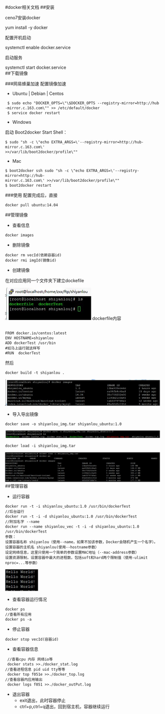 
#docker相关文档
##安装

ceno7安装docker

yum install -y docker

配置开机启动

systemctl enable docker.service

启动服务

systemctl start docker.service  
##下载镜像

###网易蜂巢加速
 配置镜像加速   

- Ubuntu | Debian | Centos    

``` 
 $ sudo echo "DOCKER_OPTS=\"\$DOCKER_OPTS --registry-mirror=http://hub
-mirror.c.163.com\"" >> /etc/default/docker
 $ service docker restart 
``` 
-  Windows  

启动 Boot2docker Start Shell：  
```
$ sudo "sh -c \"echo EXTRA_ARGS=\'--registry-mirror=http://hub-mirror.c.163.com\' 
>>/var/lib/boot2docker/profile\""

```  
- Mac  

```
$ boot2docker ssh sudo "sh -c \"echo EXTRA_ARGS=\'--registry-mirror=http://hub-
mirror.c.163.com\' >>/var/lib/boot2docker/profile\"" 
$ boot2docker restart
```
###使用
配置完成后，直接  
```
docker pull ubuntu:14.04
```

##管理镜像
- 查看信息  

```
docker images
```
- 删除镜像  
```
docker rm vecId(依赖容器id)
docker rmi imgId(镜像id)
```
- 创建镜像  

在对应应用同一个文件夹下建立dockefile

 ![文件夹情况]( assets/dockerfile1.jpg) 
dockerfile内容  
```

FROM docker.io/centos:latest
ENV HOSTNAME=shiyanlou
ADD dockerTest /usr/bin
#如马上运行就这样写
#RUN  dockerTest 
```
然后  
```
docker build -t shiyanlou .
```
 ![镜像](assets/dock2.jpg) 
- 导入导出镜像  

```
docker save -o shiyanlou_img.tar shiyanlou_ubuntu:1.0

```
![导出结果](assets/saveImg.jpg) 

``` 
docker load -i shiyanlou_img.tar
``` 
![导入结果](assets/loadimg.jpg) 
##管理容器
- 运行容器  



```
docker run -t -i shiyanlou_ubuntu:1.0 /usr/bin/dockerTest
//后台运行
docker run -t -i -d shiyanlou_ubuntu:1.0 /usr/bin/dockerTest 
//附加名字 --name
docker run --name shiyanlou_vec -t -i -d shiyanlou_ubuntu:1.0 /usr/bin/dockerTest 
参数：
设置容器名称 shiyanlou（使用--name，如果不加该参数，Docker会随机产生一个名字）。 
设置容器的主机名 shiyanlou(使用--hostname参数） 
设定网络信息，这里只使用一个简单的参数设置MAC地址（--mac-address参数） 
设置资源限制，设置容器中最大的进程数，包括soft和hard两个限制值（使用-ulimit nproc=...等参数） 
```
 ![运行结果](assets/dock3.jpg) 


- 查看容器运行情况  

```
docker ps  
//查看所有应用
docker ps -a  
```
- 停止容器
```
docker stop vecId(容器id)
```
- 查看容器信息  

```
 //查看cpu 内存 网络io等
 docker stats >>./docker_stat.log
//查看进程信息 pid uid tty等等
 docker top f051e >>./docker_top.log
//查看容器内应用输出
 docker logs f051 >>./docker_outPut.log
```
- 退出容器
  - exit退出，此时容器停止
  - ctrl+p,ctrl+q退出，回到宿主机，容器继续运行


